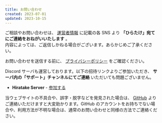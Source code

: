 ```yaml
---
title: お問い合わせ
created: 2023-07-01
updated: 2023-10-15
---
```


ご相談やお問い合わせは、 [運営者情報](/about/) に記載の各 SNS より **「ひらたけ」宛てにご連絡をおねがいいたします** 。  
内容によっては、ご返信しかねる場合がございます。あらかじめご了承ください。

お問い合わせを送信する前に、 [プライバシーポリシー](/privacy/) をご確認ください。

Discord サーバも運営しております。以下の招待リンクよりご参加いただき、 **サーバ内の「サポート」チャンネルにてご連絡** いただいても問題ございません。

- **Hiratake Server** - [参加する](https://discord.gg/xu2ehn3)

当ウェブサイトの不具合や、誤字・脱字などを発見された場合は、 [GitHub](https://github.com/Hiratake/hiratake-web/issues) よりご連絡いただけますと大変助かります。GitHub のアカウントをお持ちでない場合や、利用方法が不明な場合は、通常のお問い合わせと同様の方法でご連絡ください。
